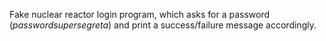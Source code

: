 Fake nuclear reactor login program, which asks for a password (*passwordsupersegreta*) and print a success/failure message accordingly.
